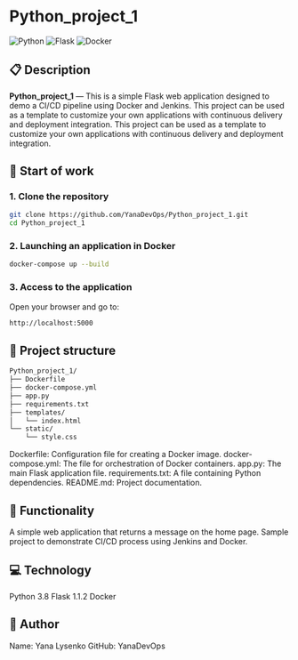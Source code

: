 # Python_project_1

![Python](https://img.shields.io/badge/Python-3.8-blue.svg)
![Flask](https://img.shields.io/badge/Flask-1.1.2-green.svg)
![Docker](https://img.shields.io/badge/Docker-ready-blue.svg)

## 📋 Description

**Python_project_1** — This is a simple Flask web application designed to demo a CI/CD pipeline using Docker and Jenkins.
This project can be used as a template to customize your own applications with continuous delivery and deployment integration. This project can be used as a template to customize your own applications with continuous delivery and deployment integration.

## 🚀 Start of work

### 1. Clone the repository

```bash
git clone https://github.com/YanaDevOps/Python_project_1.git
cd Python_project_1
```

### 2. Launching an application in Docker
```bash
docker-compose up --build
```

### 3. Access to the application
Open your browser and go to:
```bash
http://localhost:5000
```

## 📂 Project structure
```bash
Python_project_1/
├── Dockerfile
├── docker-compose.yml
├── app.py
├── requirements.txt
├── templates/
│   └── index.html
└── static/
    └── style.css
```

Dockerfile: Configuration file for creating a Docker image.
docker-compose.yml: The file for orchestration of Docker containers.
app.py: The main Flask application file.
requirements.txt: A file containing Python dependencies.
README.md: Project documentation.

## 🌟 Functionality
A simple web application that returns a message on the home page.
Sample project to demonstrate CI/CD process using Jenkins and Docker.

## 💻 Technology
Python 3.8
Flask 1.1.2
Docker

## 👤 Author
Name: Yana Lysenko
GitHub: YanaDevOps
